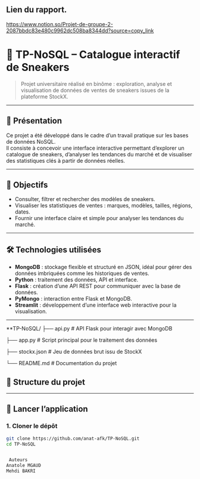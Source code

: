 
## Lien du rapport.

https://www.notion.so/Projet-de-groupe-2-2087bbdc83e480c9962dc508ba8344dd?source=copy_link

# 🧠 TP-NoSQL – Catalogue interactif de Sneakers

> Projet universitaire réalisé en binôme : exploration, analyse et visualisation de données de ventes de sneakers issues de la plateforme StockX.

---

## 📌 Présentation

Ce projet a été développé dans le cadre d’un travail pratique sur les bases de données NoSQL.  
Il consiste à concevoir une interface interactive permettant d’explorer un catalogue de sneakers, d’analyser les tendances du marché et de visualiser des statistiques clés à partir de données réelles.

---

## 🎯 Objectifs

- Consulter, filtrer et rechercher des modèles de sneakers.
- Visualiser les statistiques de ventes : marques, modèles, tailles, régions, dates.
- Fournir une interface claire et simple pour analyser les tendances du marché.

---

## 🛠️ Technologies utilisées

- **MongoDB** : stockage flexible et structuré en JSON, idéal pour gérer des données imbriquées comme les historiques de ventes.
- **Python** : traitement des données, API et interface.
- **Flask** : création d’une API REST pour communiquer avec la base de données.
- **PyMongo** : interaction entre Flask et MongoDB.
- **Streamlit** : développement d’une interface web interactive pour la visualisation.

---
**TP-NoSQL/
├── api.py # API Flask pour interagir avec MongoDB

├── app.py # Script principal pour le traitement des données

├── stockx.json # Jeu de données brut issu de StockX

└── README.md # Documentation du projet
## 📁 Structure du projet


---

## 🚀 Lancer l’application

### 1. Cloner le dépôt

```bash
git clone https://github.com/anat-afk/TP-NoSQL.git
cd TP-NoSQL


 Auteurs
Anatole MGAUD
Mehdi BAKRI
